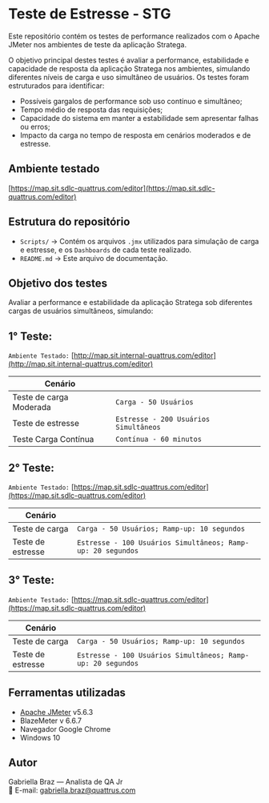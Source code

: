 # Teste de Estresse - STG

Este repositório contém os testes de performance realizados com o Apache JMeter nos ambientes de teste da aplicação Stratega.

O objetivo principal destes testes é avaliar a performance, estabilidade e capacidade de resposta da aplicação Stratega nos ambientes, simulando diferentes níveis de carga e uso simultâneo de usuários.
Os testes foram estruturados para identificar:

- Possíveis gargalos de performance sob uso contínuo e simultâneo;
- Tempo médio de resposta das requisições;
- Capacidade do sistema em manter a estabilidade sem apresentar falhas ou erros;
- Impacto da carga no tempo de resposta em cenários moderados e de estresse.

## Ambiente testado

 [https://map.sit.sdlc-quattrus.com/editor](https://map.sit.sdlc-quattrus.com/editor)

## Estrutura do repositório

- `Scripts/` → Contém os arquivos `.jmx` utilizados para simulação de carga e estresse, e os `Dashboards` de cada teste realizado.
- `README.md` → Este arquivo de documentação.

## Objetivo dos testes

Avaliar a performance e estabilidade da aplicação Stratega sob diferentes cargas de usuários simultâneos, simulando:

## 1° Teste:
`Ambiente Testado:` [http://map.sit.internal-quattrus.com/editor](http://map.sit.internal-quattrus.com/editor)

| Cenário                          |                                         |
| -------------------------------- | ----------------------------------------|
| Teste de carga Moderada          | `Carga - 50 Usuários`                   |
| Teste de estresse                | `Estresse - 200 Usuários Simultâneos`   |
| Teste Carga Contínua             | `Contínua - 60 minutos`                 |


## 2° Teste:
`Ambiente Testado:` [https://map.sit.sdlc-quattrus.com/editor](https://map.sit.sdlc-quattrus.com/editor)

| Cenário                          |         |
| -------------------------------- | ------------------------------------------------------------- |
| Teste de carga                   | `Carga - 50 Usuários; Ramp-up: 10 segundos`                   |
| Teste de estresse                | `Estresse - 100 Usuários Simultâneos; Ramp-up: 20 segundos`   |


## 3° Teste:
`Ambiente Testado:` [https://map.sit.sdlc-quattrus.com/editor](https://map.sit.sdlc-quattrus.com/editor)

| Cenário                          |         |
| -------------------------------- | ------------------------------------------------------------- |
| Teste de carga                   | `Carga - 50 Usuários; Ramp-up: 10 segundos`                   |
| Teste de estresse                | `Estresse - 100 Usuários Simultâneos; Ramp-up: 20 segundos`   |

## Ferramentas utilizadas

- [Apache JMeter](https://jmeter.apache.org/) v5.6.3
- BlazeMeter v 6.6.7
- Navegador Google Chrome
- Windows 10

## Autor

Gabriella Braz — Analista de QA Jr  
📧 E-mail: gabriella.braz@quattrus.com
